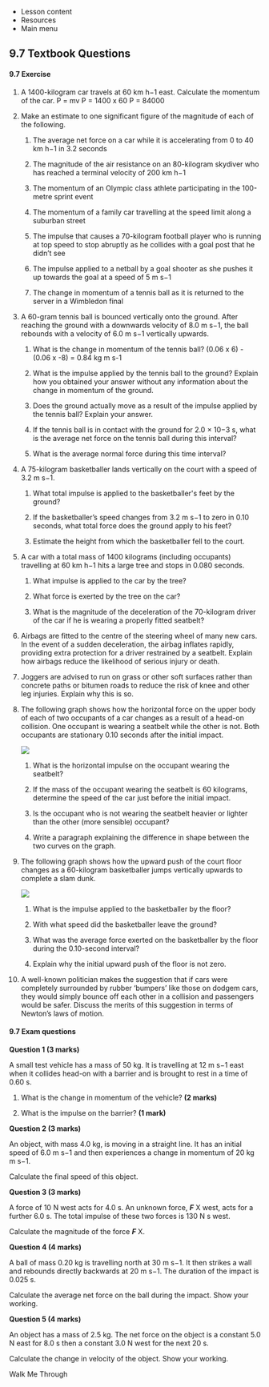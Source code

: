 
- Lesson content
- Resources
- Main menu

## 9.7 Textbook Questions

#### 9.7 Exercise

1. A 1400-kilogram car travels at 60 km h−1 east. Calculate the momentum of the car.
    P = mv
    P = 1400 x 60
    P = 84000
2. Make an estimate to one significant figure of the magnitude of each of the following.
    
    1. The average net force on a car while it is accelerating from 0 to 40 km h−1 in 3.2 seconds
	    
    2. The magnitude of the air resistance on an 80-kilogram skydiver who has reached a terminal velocity of 200 km h−1
        
    3. The momentum of an Olympic class athlete participating in the 100-metre sprint event
        
    4. The momentum of a family car travelling at the speed limit along a suburban street
        
    5. The impulse that causes a 70-kilogram football player who is running at top speed to stop abruptly as he collides with a goal post that he didn’t see
        
    6. The impulse applied to a netball by a goal shooter as she pushes it up towards the goal at a speed of 5 m s−1
        
    7. The change in momentum of a tennis ball as it is returned to the server in a Wimbledon final
        
3. A 60-gram tennis ball is bounced vertically onto the ground. After reaching the ground with a downwards velocity of 8.0 m s−1, the ball rebounds with a velocity of 6.0 m s−1 vertically upwards.
    
    1. What is the change in momentum of the tennis ball?
        (0.06 x 6) - (0.06 x -8)
        = 0.84 kg m s-1
    2. What is the impulse applied by the tennis ball to the ground? Explain how you obtained your answer without any information about the change in momentum of the ground.
        
    3. Does the ground actually move as a result of the impulse applied by the tennis ball? Explain your answer.
        
    4. If the tennis ball is in contact with the ground for 2.0 × 10−3 s, what is the average net force on the tennis ball during this interval?
        
    5. What is the average normal force during this time interval?
        
4. A 75-kilogram basketballer lands vertically on the court with a speed of 3.2 m s−1.
    
    1. What total impulse is applied to the basketballer's feet by the ground?
        
    2. If the basketballer’s speed changes from 3.2 m s−1 to zero in 0.10 seconds, what total force does the ground apply to his feet?
        
    3. Estimate the height from which the basketballer fell to the court.
        
5. A car with a total mass of 1400 kilograms (including occupants) travelling at 60 km h−1 hits a large tree and stops in 0.080 seconds.
    
    1. What impulse is applied to the car by the tree?
        
    2. What force is exerted by the tree on the car?
        
    3. What is the magnitude of the deceleration of the 70-kilogram driver of the car if he is wearing a properly fitted seatbelt?
        
6. Airbags are fitted to the centre of the steering wheel of many new cars. In the event of a sudden deceleration, the airbag inflates rapidly, providing extra protection for a driver restrained by a seatbelt. Explain how airbags reduce the likelihood of serious injury or death.
    
7. Joggers are advised to run on grass or other soft surfaces rather than concrete paths or bitumen roads to reduce the risk of knee and other leg injuries. Explain why this is so.
    
8. The following graph shows how the horizontal force on the upper body of each of two occupants of a car changes as a result of a head-on collision. One occupant is wearing a seatbelt while the other is not. Both occupants are stationary 0.10 seconds after the initial impact.
    
    [![](https://content2.learnon.com.au/secure/ebooks/97811198/9781119887843/images/c09f102.png)](https://content2.learnon.com.au/secure/ebooks/97811198/9781119887843/images/lightwindow/c09f102.png)
    
    1. What is the horizontal impulse on the occupant wearing the seatbelt?
        
    2. If the mass of the occupant wearing the seatbelt is 60 kilograms, determine the speed of the car just before the initial impact.
        
    3. Is the occupant who is not wearing the seatbelt heavier or lighter than the other (more sensible) occupant?
        
    4. Write a paragraph explaining the difference in shape between the two curves on the graph.
        
9. The following graph shows how the upward push of the court floor changes as a 60-kilogram basketballer jumps vertically upwards to complete a slam dunk.
    
    [![](https://content2.learnon.com.au/secure/ebooks/97811198/9781119887843/images/c09f103.png)](https://content2.learnon.com.au/secure/ebooks/97811198/9781119887843/images/lightwindow/c09f103.png)
    
    1. What is the impulse applied to the basketballer by the floor?
        
    2. With what speed did the basketballer leave the ground?
        
    3. What was the average force exerted on the basketballer by the floor during the 0.10-second interval?
        
    4. Explain why the initial upward push of the floor is not zero.
        
10. A well-known politician makes the suggestion that if cars were completely surrounded by rubber ‘bumpers’ like those on dodgem cars, they would simply bounce off each other in a collision and passengers would be safer. Discuss the merits of this suggestion in terms of Newton’s laws of motion.
    

#### 9.7 Exam questions

**[](https://content2.learnon.com.au/embedded-searchlight?&isbn=9781119887843&assetid=tlvd-4401)Question 1 (3 marks)**

A small test vehicle has a mass of 50 kg. It is travelling at 12 m s−1 east when it collides head-on with a barrier and is brought to rest in a time of 0.60 s.

1. What is the change in momentum of the vehicle? **(2 marks)**
    
2. What is the impulse on the barrier? **(1 mark)**
    

**[](https://content2.learnon.com.au/embedded-searchlight?&isbn=9781119887843&assetid=tlvd-4402)Question 2 (3 marks)**

An object, with mass 4.0 kg, is moving in a straight line. It has an initial speed of 6.0 m s−1 and then experiences a change in momentum of 20 kg m s−1.

Calculate the final speed of this object.

**[](https://content2.learnon.com.au/embedded-searchlight?&isbn=9781119887843&assetid=tlvd-4403)Question 3 (3 marks)**

A force of 10 N west acts for 4.0 s. An unknown force, **_F_** X west, acts for a further 6.0 s. The total impulse of these two forces is 130 N s west.

Calculate the magnitude of the force **_F_** X.

**[](https://content2.learnon.com.au/embedded-searchlight?&isbn=9781119887843&assetid=tlvd-4404)Question 4 (4 marks)**

A ball of mass 0.20 kg is travelling north at 30 m s−1. It then strikes a wall and rebounds directly backwards at 20 m s−1. The duration of the impact is 0.025 s.

Calculate the average net force on the ball during the impact. Show your working.

**[](https://content2.learnon.com.au/embedded-searchlight?&isbn=9781119887843&assetid=tlvd-4405)Question 5 (4 marks)**

An object has a mass of 2.5 kg. The net force on the object is a constant 5.0 N east for 8.0 s then a constant 3.0 N west for the next 20 s.

Calculate the change in velocity of the object. Show your working.

Walk Me Through